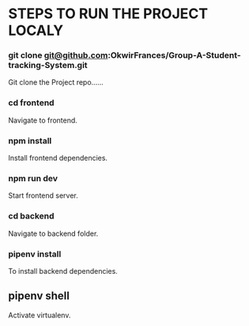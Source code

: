 # STEPS TO RUN THE PROJECT LOCALY

### git clone git@github.com:OkwirFrances/Group-A-Student-tracking-System.git 
Git clone the Project repo......

### cd frontend
Navigate to frontend.

### npm install
Install  frontend dependencies.
### npm run dev
Start frontend server.

### cd backend
Navigate to backend folder.

### pipenv install
To install backend dependencies.
## pipenv shell
Activate virtualenv.
